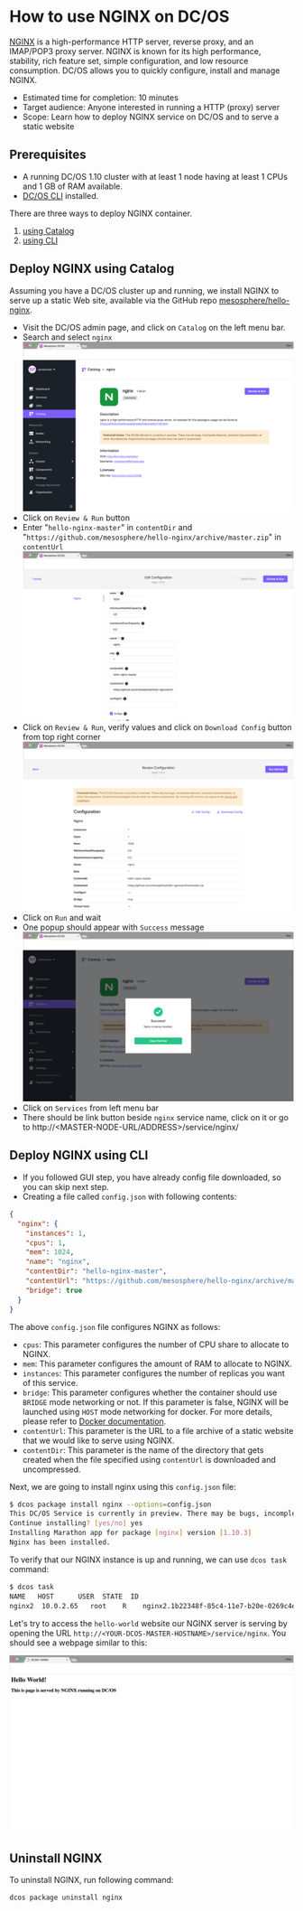# How to use NGINX on DC/OS

[NGINX](https://www.nginx.com) is a high-performance HTTP server, reverse proxy, and an IMAP/POP3 proxy server. NGINX is known for its high performance, stability, rich feature set, simple configuration, and low resource consumption. DC/OS allows you to quickly configure, install and manage NGINX.

- Estimated time for completion: 10 minutes
- Target audience: Anyone interested in running a HTTP (proxy) server
- Scope: Learn how to deploy NGINX service on DC/OS and to serve a static website

## Prerequisites

- A running DC/OS 1.10 cluster with at least 1 node having at least 1 CPUs and 1 GB of RAM available.
- [DC/OS CLI](https://dcos.io/docs/1.10/cli/install/) installed.

There are three ways to deploy NGINX container.
1. [using Catalog](#deploy-nginx-using-catalog)
2. [using CLI](#deploy-nginx-using-cli)

## Deploy NGINX using Catalog

Assuming you have a DC/OS cluster up and running, we install NGINX to serve up a static Web site, available via the GitHub repo [mesosphere/hello-nginx](https://github.com/mesosphere/hello-nginx).

- Visit the DC/OS admin page, and click on `Catalog` on the left menu bar.
- Search and select `nginx`
![Catalog NGINX](img/catalog-nginx.png)
- Click on `Review & Run` button
- Enter "`hello-nginx-master`" in `contentDir` and "`https://github.com/mesosphere/hello-nginx/archive/master.zip`" in `contentUrl`
![Catalog NGINX](img/nginx-config.png)
- Click on `Review & Run`, verify values and click on `Download Config` button from top right corner
![Catalog NGINX](img/nginx-review.png)
- Click on `Run` and wait
- One popup should appear with `Success` message
![Catalog NGINX](img/nginx-success.png)
- Click on `Services` from left menu bar
- There should be link button beside `nginx` service name, click on it or go to http://<MASTER-NODE-URL/ADDRESS>/service/nginx/

## Deploy NGINX using CLI

- If you followed GUI step, you have already config file downloaded, so you can skip next step.
- Creating a file called `config.json` with following contents:

```json
{
  "nginx": {
    "instances": 1,
    "cpus": 1,
    "mem": 1024,
    "name": "nginx",
    "contentDir": "hello-nginx-master",
    "contentUrl": "https://github.com/mesosphere/hello-nginx/archive/master.zip",
    "bridge": true
  }
}
```

The above `config.json` file configures NGINX as follows:

- `cpus`: This parameter configures the number of CPU share to allocate to NGINX.
- `mem`: This parameter configures the amount of RAM to allocate to NGINX.
- `instances`: This parameter configures the number of replicas you want of this service.
- `bridge`: This parameter configures whether the container should use `BRIDGE` mode networking or not. If this parameter is false, NGINX will be launched using `HOST` mode networking for docker. For more details, please refer to [Docker documentation](https://docs.docker.com/).
- `contentUrl`: This parameter is the URL to a file archive of a static website that we would like to serve using NGINX.
- `contentDir`: This parameter is the name of the directory that gets created when the file specified using `contentUrl` is downloaded and uncompressed.

Next, we are going to install nginx using this `config.json` file:

```sh
$ dcos package install nginx --options=config.json
This DC/OS Service is currently in preview. There may be bugs, incomplete features, incorrect documentation, or other discrepancies. Experimental packages should never be used in production!
Continue installing? [yes/no] yes
Installing Marathon app for package [nginx] version [1.10.3]
Nginx has been installed.
```

To verify that our NGINX instance is up and running, we can use `dcos task` command:

```bash
$ dcos task
NAME   HOST      USER  STATE  ID                                          MESOS ID
nginx2  10.0.2.65   root    R    nginx2.1b22348f-85c4-11e7-b20e-0269c4e5f33f  a29f1b0f-4548-4be1-be69-c4f809511393-S1
```

Let's try to access the `hello-world` website our NGINX server is serving by opening the URL `http://<YOUR-DCOS-MASTER-HOSTNAME>/service/nginx`. You should see a webpage similar to this:

![Hello World NGINX on DC/OS](img/nginx-hello-dcos.png)

## Uninstall NGINX

To uninstall NGINX, run following command:

```bash
dcos package uninstall nginx
```
